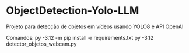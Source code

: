 # ObjectDetection-Yolo-LLM
Projeto para detecção de objetos em vídeos usando YOLO8 e API OpenAI

Comandos: 
py -3.12 -m pip install -r requirements.txt
py -3.12 detector_objetos_webcam.py